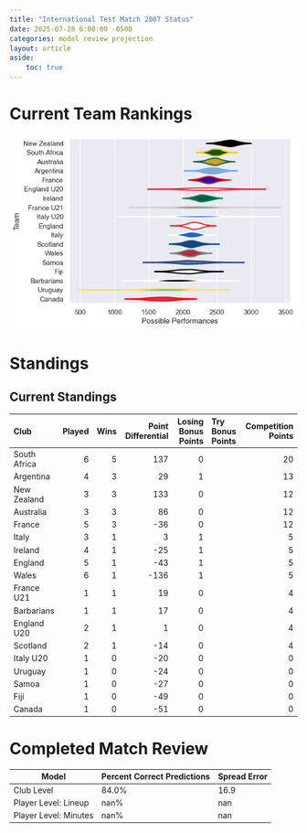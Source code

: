 ```yaml
---  
title: "International Test Match 2007 Status"  
date: 2025-07-28 6:00:00 -0500  
categories: model review projection  
layout: article  
aside:  
    toc: true  
---
```

# Current Team Rankings


![Club Rankings](plots/rankings_International_Test_Match_2007.png)
# Standings

## Current Standings


| Club         |   Played |   Wins |   Point Differential |   Losing Bonus Points | Try Bonus Points   |   Competition Points |
|:-------------|---------:|-------:|---------------------:|----------------------:|:-------------------|---------------------:|
| South Africa |        6 |      5 |                  137 |                     0 |                    |                   20 |
| Argentina    |        4 |      3 |                   29 |                     1 |                    |                   13 |
| New Zealand  |        3 |      3 |                  133 |                     0 |                    |                   12 |
| Australia    |        3 |      3 |                   86 |                     0 |                    |                   12 |
| France       |        5 |      3 |                  -36 |                     0 |                    |                   12 |
| Italy        |        3 |      1 |                    3 |                     1 |                    |                    5 |
| Ireland      |        4 |      1 |                  -25 |                     1 |                    |                    5 |
| England      |        5 |      1 |                  -43 |                     1 |                    |                    5 |
| Wales        |        6 |      1 |                 -136 |                     1 |                    |                    5 |
| France U21   |        1 |      1 |                   19 |                     0 |                    |                    4 |
| Barbarians   |        1 |      1 |                   17 |                     0 |                    |                    4 |
| England U20  |        2 |      1 |                    1 |                     0 |                    |                    4 |
| Scotland     |        2 |      1 |                  -14 |                     0 |                    |                    4 |
| Italy U20    |        1 |      0 |                  -20 |                     0 |                    |                    0 |
| Uruguay      |        1 |      0 |                  -24 |                     0 |                    |                    0 |
| Samoa        |        1 |      0 |                  -27 |                     0 |                    |                    0 |
| Fiji         |        1 |      0 |                  -49 |                     0 |                    |                    0 |
| Canada       |        1 |      0 |                  -51 |                     0 |                    |                    0 |



# Completed Match Review


| Model | Percent Correct Predictions | Spread Error |
| ------ | ------ | ------ |
| Club Level | 84.0% | 16.9 |
| Player Level: Lineup | nan% | nan |
| Player Level: Minutes | nan% | nan |

